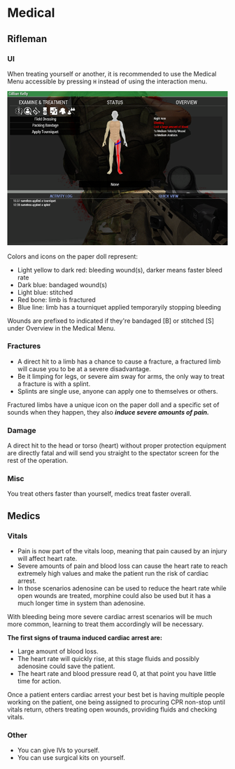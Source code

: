 # Medical

## Rifleman

### UI

When treating yourself or another, it is recommended to use the Medical Menu accessible by pressing `H` instead of using the interaction menu.

![Diagram](img/medical_menu.png)

Colors and icons on the paper doll represent:

 - Light yellow to dark red: bleeding wound(s), darker means faster bleed rate
 - Dark blue: bandaged wound(s)
 - Light blue: stitched
 - Red bone: limb is fractured
 - Blue line: limb has a tourniquet applied temporaryily stopping bleeding  

Wounds are prefixed to indicated if they're bandaged [B] or stitched [S] under Overview in the Medical Menu.

### Fractures

- A direct hit to a limb has a chance to cause a fracture, a fractured limb will cause you to be at a severe disadvantage.
- Be it limping for legs, or severe aim sway for arms, the only way to treat a fracture is with a splint.
- Splints are single use, anyone can apply one to themselves or others.

Fractured limbs have a unique icon on the paper doll and a specific set of sounds when they happen, they also ***induce severe amounts of pain.***

### Damage

A direct hit to the head or torso (heart) without proper protection equipment are directly fatal and will send you straight to the spectator screen for the rest of the operation.

### Misc

You treat others faster than yourself, medics treat faster overall.

## Medics

### Vitals

- Pain is now part of the vitals loop, meaning that pain caused by an injury will affect heart rate.
- Severe amounts of pain and blood loss can cause the heart rate to reach extremely high values and make the patient run the risk of cardiac arrest.
- In those scenarios adenosine can be used to reduce the heart rate while open wounds are treated, morphine could also be used but it has a much longer time in system than adenosine.

With bleeding being more severe cardiac arrest scenarios will be much more common, learning to treat them accordingly will be necessary.

**The first signs of trauma induced cardiac arrest are:**

- Large amount of blood loss.
- The heart rate will quickly rise, at this stage fluids and possibly adenosine could save the patient.
- The heart rate and blood pressure read 0, at that point you have little time for action.

Once a patient enters cardiac arrest your best bet is having multiple people working on the patient, one being assigned to procuring CPR non-stop until vitals return, others treating open wounds, providing fluids and checking vitals.

### Other

- You can give IVs to yourself.
- You can use surgical kits on yourself.

